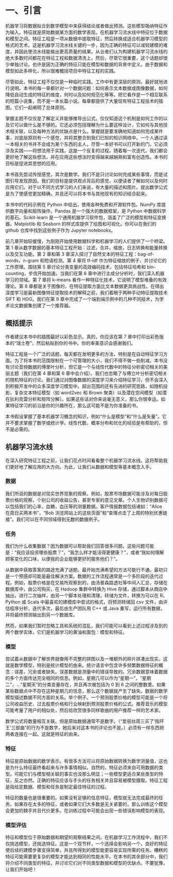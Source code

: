 # 一、引言

机器学习将数据拟合到数学模型中来获得结论或者做出预测。这些模型吸纳特征作为输入。特征就是原始数据某方面的数学表现。在机器学习流水线中特征位于数据和模型之间。特征工程是一项从数据中提取特征，然后转换成适合机器学习模型的格式的艺术。这是机器学习流水线关键的一步，因为正确的特征可以减轻建模的难度，并因此使流水线能输出更高质量的结果。从业者们认为构建机器学习流水线的绝大多数时间都花在特征工程和数据清洗上。然后，尽管它很重要，这个话题却很少单独讨论。也许是因为正确的特征只能在模型和数据的背景中定义。由于数据和模型如此多样化，所以很难概括项目中特征工程的实践。

尽管如此，特征工程不仅仅是一种临时实践。工作中有更深层的原则，最好就地进行说明。本书的每一章都针对一个数据问题：如何表示文本数据或图像数据，如何降低自动生成的特征的维度，何时以及如何规范化等等。把它看作是一个相互联系的短篇小说集，而不是一本长篇小说。每章都提供了大量现有特征工程技术的插图。它们一起阐明了总体原则。

掌握主题不仅仅是了解定义并能够推导出公式。仅仅知道这个机制是如何工作的以及它可以做什么是不够的。它还必须包括理解为什么要这样设计，它如何与其他技术相关联，以及每种方法的优缺点是什么。掌握就是要准确地知道如何完成某件事，对底层原则有一个感觉，并将其整合到我们已知的知识网络中。一个人通过读一本相关的书并不会成为某个东西的主人，尽管一本好书可以打开新的门。它必须涉及实践——将想法用于实践，这是一个反复的过程。随着每一次迭代，我们都会更好地了解这些想法，并在应用这些想法时变得越来越娴熟和富有创造性。本书的目标是促进其思想的应用。

本书首先尝试传授感觉，其次是数学。我们不是只讨论如何完成某些事情，而是试图引导发现原因。我们的目标是提供观点背后的感觉，以便读者了解如何以及何时应用它们。对于以不同方式学习的人们来说，有大量的描述和图片。提出数学公式是为了使感觉更加精确，并且还可以将本书与其他现有的知识结合起来。

本书中的代码示例在 Python 中给出，使用各种免费和开源软件包。NumPy 库提供数字向量和矩阵操作。Pandas 是一个强大的数据框架，是 Python 中数据科学的基石。Scikit-learn 是一个通用机器学习软件包，涵盖了广泛的模型和特征变换器。Matplotlib 和 Seaborn 的样式库提供了绘图和可视化。你可以在我们的 github 仓库中找到这些例子作为 Jupyter notebooks。

前几章开始较缓慢，为刚刚开始使用数据科学和机器学习的人们提供了一个桥梁。第 1 章从数字数据的基本特征工程开始：过滤，合并，缩放，日志转换和能量转换以及交互功能。第 2 章和第 3 章深入探讨了自然文本的特征工程：bag-of-words，n-gram 和短语检测。第 4 章将 tf-idf 作为特征缩放的例子，并讨论它的工作原理。围绕第 5 章讨论分类变量的高效编码技术，包括特征哈希和 bin-counting，步伐开始加速。当我们在第 6 章中进行主成分分析时，我们深入机器学习的领域。第 7 章将 k-means 看作一种特征化技术，它说明了模型堆叠的有效理论。第 8 章都是关于图像的，在特征提取方面比文本数据更具挑战性。在得出深度学习是最新图像特征提取技术的解释之前，我们着眼于两种手动特征提取技术 SIFT 和 HOG。我们在第 9 章中完成了一个端到端示例中的几种不同技术，为学术论文数据集创建了一个推荐器。

## 概括提示

作者建议本书中的插图最好以彩色显示。真的，你应该在第 7 章中打印出彩色版本的“瑞士卷”，然后粘贴到你的书中。你的审美意识会感谢我们。

特征工程是一个广泛的话题，每天都在发明更多的方法，特别是在自动特征学习方面。为了将本书的范围限制在一个可管理的大小，我们不得不做一些削减。本书没有讨论音频数据的傅里叶分析，但它是一个与线性代数中的特征分析密切相关的美丽主题（我们在第 4 章和第 6 章中会介绍）。我们也忽略了与傅立叶分析密切相关的随机特征的讨论。我们通过对图像数据的深度学习来介绍特征学习，但不会深入到积极开发中的众多深度学习模型中。超出范围的还有先进的研究思路，如随机投影，复杂文本特征模型（如 word2vec 和 Brown 聚类）以及潜在空间模型（如潜在狄利克雷分析和矩阵分解）。如果这些话对你来说毫无意义，那么你很幸运。如果特征学习的前沿是你的兴趣所在，那么这可能不是为你准备的书。

本书假设掌握了基本机器学习概念的知识，例如“什么是模型”和“什么是矢量”。它并不要求掌握了数学或统计学。线性代数，概率分布和优化的经验是有帮助的，但不是必需的。

## 机器学习流水线

在深入研究特征工程之前，让我们花点时间看看整个机器学习流水线。这将帮助我们更好地了解应用的大方向。为此，让我们从数据和模型等基本概念入手。

### 数据

我们所说的数据是对现实世界现象的观察。例如，股票市场数据可能涉及对每日股票价格的观察，个别公司的收益公告，甚至专家的意见文章。个人生物识别数据可以包括我们的心率，血糖，血压等的测量数据。客户情报数据包括诸如：“Alice 在周日买两本书”，“Bob 浏览网站上的这些页面”和“查理点击了上周的特别优惠链接”。我们可以在不同领域得到无数的数据例子。

### 任务

我们为什么收集数据？因为数据可以帮助我们回答很多问题。这些问题可能是：“我应该投资哪些股票？”，“我怎么样才能活得更健康？”，或者“我如何理解顾客变化的口味，以便我的企业能够更好的服务他们？”。

从数据中获取答案的路途充满了谜题。最开始充满希望的方法可能行不通。最初只是一个预感却可能是最佳解决方案。数据的工作流程通常是一个多阶段的迭代过程。例如，股票价格是在交易所观察到的，由汤普森路透社等中间人汇总，存储在数据库中，由公司购买，在 Hadoop 集群中转换为 Hive 存储，通过脚本从商店中抽出，进行二次抽样，由另一个脚本处理和清理，转储为文件，转换为可以在 R，Python 或 Scala 中最喜欢的建模库中尝试的格式，将预测转储回 csv 文件，由评估程序分析，迭代多次，最后由生产团队用 C++ 或 Java 重写，运行所有数据，并将最终预测输出到另一个数据库。

然而，如果我们暂时忽略工具和系统的混乱，我们可能可以看到上述过程涉及到的两个数学实体，它们是机器学习的黄油和面包：模型和特征。

### 模型

尝试着从数据中了解世界就像用不完整的拼图以及一堆额外的碎片拼凑出现实。这就是数学模型，特别是统计模型的由来。统计语言中包含许多频繁数据特征的概念：误差，冗余或者缺失。误差数据是测量中的错误导致的。冗余数据意味着数据的多个方面传达完全相同的信息。例如，星期几可以作为“星期一”，“星期二”，...“星期天”的分类变量存在，并且再次被包括为 0 到 6 之间的整数里。如果某些数据点中不存在这种星期几的信息，那么这个数据就产生了缺失。数据的数学模型描述数据不同方面的关系。举个例子。一个预测股票价格的模型可能是一个将公司收益历史、过去股票价格和行业映射到预测股票价格的公式。推荐音乐的模型可能考量了用户的相似处，然后给欣赏很多同样歌曲的用户推荐一样的艺术家。

数学公式将数量相互关联。但是原始数据通常不是数字。（“爱丽丝周三买了‘指环王’三部曲”的行为不是数字，她后来对这本书的评论也不是。）必须有一样东西把两者连接在一起。这就是特征的由来。

### 特征

特征是原始数据的数学表示。有很多方法可以将原始数据转换为数学测量值，这也是为什么特征最终看起来与许多事情相似。自然的，特征必须来自可用数据的类型。可能它们与模型相关联的事实也没那么明显；一些模型更适合某些类型的特征，反之亦然。正确的特征应该与手头的任务相关并且容易被模型摄取。特征工程是指给定数据、模型和任务是制定最佳特征的过程。

特征的数量也是很重要的。如果没有足够的信息特征，模型就无法完成最终的任务。如果存在太多的特征，或者如果它们大多数是无关紧要的，那么训练这个模型会更加的棘手并且代价更多。在训练过程中可能会出现一些错误影响模型的表现。

### 模型评估

特征和模型位于原始数据和期望的观察结果之间。在机器学习工作流程中，我们不仅挑选模型，还挑选特征。这是一个双节杆，一个选择会影响另一个。良好的特征使后续的建模步骤变得简单，并且所得到的模型能更容易实现所需的任务。糟糕的特征可能需要更复杂的模型才能达到相同的性能水平。在本书的其余部分中，我们将介绍不同类型的特征，并讨论它们对不同类型数据和模型的优缺点。不要犹豫，让我们开始吧！
